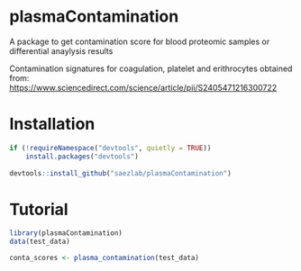 # plasmaContamination

A package to get contamination score for blood proteomic samples or differential anaylysis results

Contamination signatures for coagulation, platelet and erithrocytes obtained from: https://www.sciencedirect.com/science/article/pii/S2405471216300722

# Installation
```r
if (!requireNamespace("devtools", quietly = TRUE))
    install.packages("devtools")
    
devtools::install_github("saezlab/plasmaContamination")
```

# Tutorial
```r
library(plasmaContamination)
data(test_data)

conta_scores <- plasma_contamination(test_data)
```
